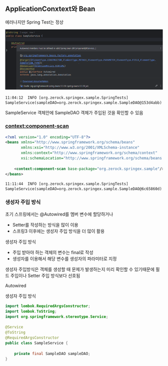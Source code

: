 ## ApplicationConxtext와 Bean
에러나지만 Spring Test는 정상

![4.1.2.1.png](img/4.1.2.1.png)


```shell
11:04:12  INFO [org.zerock.springex.sample.SpringTests] SampleService(sampleDAO=org.zerock.springex.sample.SampleDAO@153d4abb)
```
SampleService 객체안에 SampleDAO 객체가 주입된 것을 확인할 수 있음

### <context:component-scan>

```xml
<?xml version="1.0" encoding="UTF-8"?>
<beans xmlns="http://www.springframework.org/schema/beans"
       xmlns:xsi="http://www.w3.org/2001/XMLSchema-instance"
       xmlns:context="http://www.springframework.org/schema/context"
       xsi:schemaLocation="http://www.springframework.org/schema/beans http://www.springframework.org/schema/beans/spring-beans.xsd http://www.springframework.org/schema/context https://www.springframework.org/schema/context/spring-context.xsd">

    <context:component-scan base-package="org.zerock.springex.sample"/>
</beans>
```

```shell
11:11:44  INFO [org.zerock.springex.sample.SpringTests] SampleService(sampleDAO=org.zerock.springex.sample.SampleDAO@6c65860d)
```

### 생성자 주입 방식
초기 스프링에서는 @Autowired를 멤버 변수에 할당하거나
- Setter를 작성하는 방식을 많이 이용
- 스프링3 이후에는 생성자 주입 방식을 더 많이 활용

생성자 주입 방식
- 주입 받아야 하는 객체의 변수는 final로 작성
- 생성자를 이용해서 해당 변수를 생성자의 파라미터로 지정

생성자 주입방식은 객체를 생성할 때 문제가 발생하는지 미리 확인할 수 있기때문에
필드 주입이나 Setter 주입 방식보다 선호됨

Autowired


생성자 주입 방식
```java
import lombok.RequiredArgsConstructor;
import lombok.ToString;
import org.springframework.stereotype.Service;

@Service
@ToString
@RequiredArgsConstructor
public class SampleService {
    
    private final SampleDAO sampleDAO;
}
```

